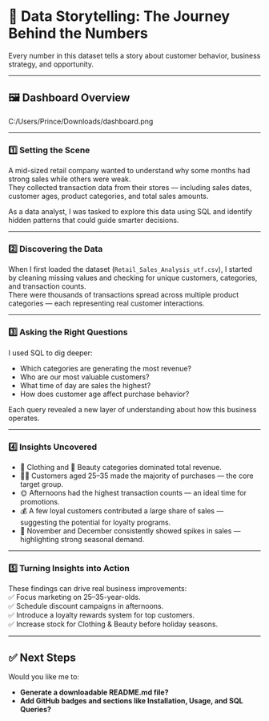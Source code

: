 # 📖 Data Storytelling: The Journey Behind the Numbers

Every number in this dataset tells a story about customer behavior, business strategy, and opportunity.

---

## 🖼 Dashboard Overview  
C:/Users/Prince/Downloads/dashboard.png

---

### 1️⃣ Setting the Scene  
A mid-sized retail company wanted to understand why some months had strong sales while others were weak.  
They collected transaction data from their stores — including sales dates, customer ages, product categories, and total sales amounts.  

As a data analyst, I was tasked to explore this data using SQL and identify hidden patterns that could guide smarter decisions.

---

### 2️⃣ Discovering the Data  
When I first loaded the dataset (`Retail_Sales_Analysis_utf.csv`), I started by cleaning missing values and checking for unique customers, categories, and transaction counts.  
There were thousands of transactions spread across multiple product categories — each representing real customer interactions.

---

### 3️⃣ Asking the Right Questions  
I used SQL to dig deeper:  
- Which categories are generating the most revenue?  
- Who are our most valuable customers?  
- What time of day are sales the highest?  
- How does customer age affect purchase behavior?  

Each query revealed a new layer of understanding about how this business operates.

---

### 4️⃣ Insights Uncovered  
- 👕 Clothing and 💄 Beauty categories dominated total revenue.  
- 🧍‍♂️ Customers aged 25–35 made the majority of purchases — the core target group.  
- 🌞 Afternoons had the highest transaction counts — an ideal time for promotions.  
- 💰 A few loyal customers contributed a large share of sales — suggesting the potential for loyalty programs.  
- 📅 November and December consistently showed spikes in sales — highlighting strong seasonal demand.  

---

### 5️⃣ Turning Insights into Action  
These findings can drive real business improvements:  
✅ Focus marketing on 25–35-year-olds.  
✅ Schedule discount campaigns in afternoons.  
✅ Introduce a loyalty rewards system for top customers.  
✅ Increase stock for Clothing & Beauty before holiday seasons.  

---

## ✅ Next Steps  
Would you like me to:  
- **Generate a downloadable README.md file?**  
- **Add GitHub badges and sections like Installation, Usage, and SQL Queries?**  
